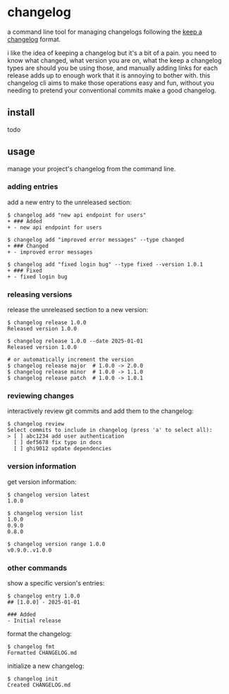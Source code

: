# changelog

a command line tool for managing changelogs following the [keep a changelog](https://keepachangelog.com) format.

i like the idea of keeping a changelog but it's a bit of a pain. you need to know what
 changed, what version you are on, what the keep a changelog types are should you be 
using those, and manually adding links for each release adds up to enough work that
it is annoying to bother with. this changelog cli aims to make those operations easy
and fun, without you needing to pretend your conventional commits make a good changelog.


## install

todo

## usage

manage your project's changelog from the command line.

### adding entries

add a new entry to the unreleased section:

```
$ changelog add "new api endpoint for users"
+ ### Added
+ - new api endpoint for users

$ changelog add "improved error messages" --type changed
+ ### Changed
+ - improved error messages

$ changelog add "fixed login bug" --type fixed --version 1.0.1
+ ### Fixed
+ - fixed login bug
```

### releasing versions

release the unreleased section to a new version:

```
$ changelog release 1.0.0
Released version 1.0.0

$ changelog release 1.0.0 --date 2025-01-01
Released version 1.0.0

# or automatically increment the version
$ changelog release major  # 1.0.0 -> 2.0.0
$ changelog release minor  # 1.0.0 -> 1.1.0
$ changelog release patch  # 1.0.0 -> 1.0.1
```

### reviewing changes

interactively review git commits and add them to the changelog:

```
$ changelog review
Select commits to include in changelog (press 'a' to select all):
> [ ] abc1234 add user authentication
  [ ] def5678 fix typo in docs
  [ ] ghi9012 update dependencies
```

### version information

get version information:

```
$ changelog version latest
1.0.0

$ changelog version list
1.0.0
0.9.0
0.8.0

$ changelog version range 1.0.0
v0.9.0..v1.0.0
```

### other commands

show a specific version's entries:

```
$ changelog entry 1.0.0
## [1.0.0] - 2025-01-01

### Added
- Initial release
```

format the changelog:

```
$ changelog fmt
Formatted CHANGELOG.md
```

initialize a new changelog:

```
$ changelog init
Created CHANGELOG.md
```
